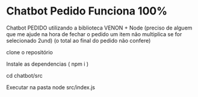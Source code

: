 # Chatbot Pedido Funciona 100%

Chatbot PEDIDO utilizando a biblioteca VENON + Node
(preciso de alguem que me ajude na hora de fechar o pedido um item não multiplica se for selecionado 2und)
(o total ao final do pedido não confere)

clone o repositório

Instale as dependencias ( npm i )

cd chatbot/src

Executar na pasta node src/index.js

